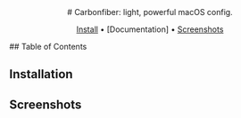 <div align="center">
# Carbonfiber: light, powerful macOS config.

[Install](#Installation) • [Documentation] • [Screenshots](#Screenshots)
</div>
## Table of Contents

## Installation

## Screenshots
